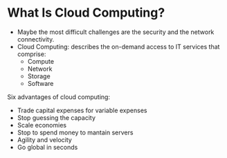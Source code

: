 # What Is Cloud Computing?

* Maybe the most difficult challenges are the security and the network connectivity.
* Cloud Computing: describes the on-demand access to IT services that comprise:
    * Compute
    * Network
    * Storage
    * Software

Six advantages of cloud computing:
* Trade capital expenses for variable expenses
* Stop guessing the capacity
* Scale economies
* Stop to spend money to mantain servers
* Agility and velocity
* Go global in seconds
